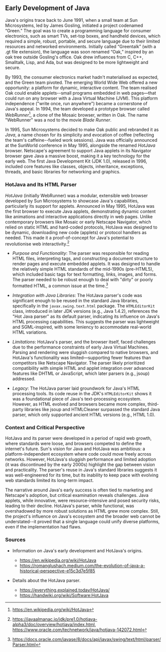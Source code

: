 
## Early Development of Java

Java's origins trace back to June 1991, when a small team at Sun Microsystems, led by James Gosling, initiated
a project codenamed “Green.” The goal was to create a programming language for consumer electronics, such as
smart TVs, set-top boxes, and handheld devices, which required a simple, robust, portable, and secure language
due to their limited resources and networked environments. Initially called “Greentalk” (with a .gt file extension),
the language was soon renamed “Oak,” inspired by an oak tree outside Gosling's office. Oak drew influences
from C, C++, Smalltalk, Lisp, and Ada, but was designed to be more lightweight and secure.

By 1993, the consumer electronics market hadn't materialised as expected, and the Green team pivoted. The emerging
World Wide Web offered a new opportunity: a platform for dynamic, interactive content. The team realised Oak could
enable applets--small programs embedded in web pages—that could run on any browser with a Java Virtual Machine (JVM).
This platform independence ("write once, run anywhere") became a cornerstone of Java's appeal. In 1994, the team
developed a prototype browser called *WebRunner*[^hotjava], a clone of the Mosaic browser, written in Oak.
The name "WebRunner" was a nod to the movie *Blade Runner*.

[^hotjava]: https://en.wikipedia.org/wiki/HotJava

In 1995, Sun Microsystems decided to make Oak public and rebranded it as *Java*, a name chosen for its simplicity
and evocation of coffee (reflecting the team's caffeine--fueled work sessions). Java was officially announced at
the SunWorld conference in May 1995, alongside the renamed *HotJava* browser. Netscape's agreement to support
Java applets in its Navigator browser gave Java a massive boost, making it a key technology for the early web.
The first Java Development Kit (JDK 1.0), released in 1996, included core features like classes, objects, inheritance,
exceptions, threads, and basic libraries for networking and graphics.


### HotJava and Its HTML Parser

*HotJava* (initially WebRunner) was a modular, extensible web browser developed by Sun Microsystems to showcase
Java's capabilities, particularly its support for applets. Announced in May 1995, HotJava was the first browser
to execute Java applets, demonstrating dynamic content like animations and interactive applications directly in
web pages. Unlike contemporary browsers like Mosaic or early Netscape Navigator, which relied on static HTML and
hard-coded protocols, HotJava was designed to be dynamic, downloading new code (applets) or protocol handlers as
needed. This made it a proof-of-concept for Java's potential to revolutionise web interactivity.[^hjref]

[^hjref]: https://javaalmanac.io/jdk/pre1.0/hotjava-alpha3/doc/overview/hotjava/index.html,
https://www.oracle.com/technetwork/java/hotjava-142072.html

- *Purpose and Functionality*: The parser was responsible for reading HTML files, interpreting tags, and
  constructing a document structure to render pages and execute embedded applets. It was designed to handle
  the relatively simple HTML standards of the mid-1990s (pre-HTML5), which included basic tags for text
  formatting, links, images, and forms. The parser needed to be robust enough to deal with "dirty" or poorly
  formatted HTML, a common issue at the time.[^hjparser]
  
[^hjparser]: https://docs.oracle.com/javase/8/docs/api/javax/swing/text/html/parser/Parser.html

- *Integration with Java Libraries*: The HotJava parser's code was significant enough to be reused in the
  standard Java libraries, specifically in the `javax.swing.text.html` package. The `HTMLEditorKit` class,
  introduced in later JDK versions (e.g., Java 1.4.2), references the "Hot Java parser" as its default parser,
  indicating its influence on Java's HTML processing capabilities. This suggests the parser was lightweight
  and SGML-inspired, with some leniency to accommodate real-world HTML variations.

- *Limitations*: HotJava's parser, and the browser itself, faced challenges due to the performance constraints
  of early Java Virtual Machines. Parsing and rendering were sluggish compared to native browsers, and HotJava's
  functionality was limited—supporting fewer features than competitors like Netscape Navigator. The parser
  likely prioritized compatibility with simple HTML and applet integration over advanced features like DHTML
  or JavaScript, which later parsers (e.g., jsoup) addressed.

- *Legacy*: The HotJava parser laid groundwork for Java's HTML processing tools. Its code reuse in the JDK's
  `HTMLEditorKit` shows it was a foundational piece of Java's text-processing ecosystem. However, as HTML
  evolved and browsers became more complex, third-party libraries like jsoup and HTMLCleaner surpassed the
  standard Java parser, which only supported ancient HTML versions (e.g., HTML 1.0).


### Context and Critical Perspective

HotJava and its parser were developed in a period of rapid web growth, where standards were loose, and browsers
competed to define the internet's future. Sun's vision for Java and HotJava was ambitious: a platform-independent
ecosystem where code could move freely across networks. However, HotJava's sluggish performance and limited
adoption (it was discontinued by the early 2000s) highlight the gap between vision and practicality. The parser's
reuse in Java's standard libraries suggests it was well-engineered for its time, but its inability to keep pace
with evolving web standards limited its long-term impact.

The narrative around Java's early success is often tied to marketing and Netscape's adoption, but critical
examination reveals challenges. Java applets, while innovative, were resource-intensive and posed security
risks, leading to their decline. HotJava's parser, while functional, was overshadowed by more robust solutions
as HTML grew more complex. Still, the project's influence on Java's ecosystem and the broader web cannot be
understated--it proved that a single language could unify diverse platforms, even if the implementation had flaws.


### Sources

- Information on Java's early development and HotJava's origins.
	* https://en.wikipedia.org/wiki/HotJava
	* https://romanglushach.medium.com/the-evolution-of-java-a-historical-perspective-e15c3d7e5f85

- Details about the HotJava parser.
	* https://everything.explained.today/HotJava/
	* https://handwiki.org/wiki/Software:HotJava


